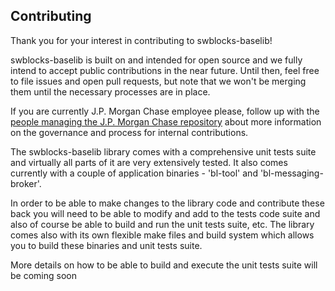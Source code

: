 
## Contributing

Thank you for your interest in contributing to swblocks-baselib!

swblocks-baselib is built on and intended for open source and we fully intend to accept public contributions in the near future. Until then, feel free to file issues and open pull requests, but note that we won't be merging them until the necessary processes are in place.

If you are currently J.P. Morgan Chase employee please, follow up with the [people managing the J.P. Morgan Chase repository](https://github.com/orgs/jpmorganchase/people) about more information on the governance and process for internal contributions.

The swblocks-baselib library comes with a comprehensive unit tests suite and virtually all parts of it are very extensively tested. It also comes currently with a couple of application binaries - 'bl-tool' and 'bl-messaging-broker'.

In order to be able to make changes to the library code and contribute these back you will need to be able to modify and add to the tests code suite and also of course be able to build and run the unit tests suite, etc. The library comes also with its own flexible make files and build system which allows you to build these binaries and unit tests suite.

More details on how to be able to build and execute the unit tests suite will be coming soon
